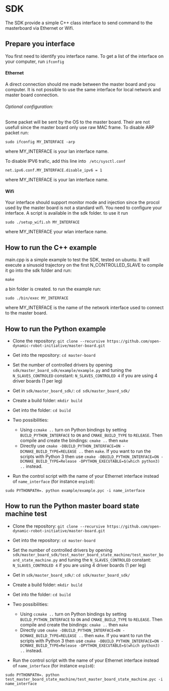 # SDK
The SDK provide a simple C++ class interface to send command to the masterboard via Ethernet or Wifi.

## Prepare you interface
You first need to identify you interface name. To get a list of the interface on your computer, run ```ifconfig```

#### Ethernet 
A direct connection should me made between the master board and you computer. It is not possible to use the same interface for local network and master board connection.

###### Optional configuration:
Some packet will be sent by the OS to the master board. Their are not usefull since the master board only use raw MAC frame.
To disable ARP packet run:
```
sudo ifconfig MY_INTERFACE -arp
``` 
where MY_INTERFACE is your lan interface name.

To disable IPV6 trafic, add this line into ``` /etc/sysctl.conf``` 
``` 
net.ipv6.conf.MY_INTERFACE.disable_ipv6 = 1
``` 
where MY_INTERFACE is your lan interface name.
#### Wifi
Your interface should support monitor mode and injection since the procol used by the master board is not a standard wifi.
You need to configure your interface. A script is available in the sdk folder. to use it run 
```
sudo ./setup_wifi.sh MY_INTERFACE
``` 
where MY_INTERFACE your wlan interface name.

How to run the C++ example
--------
main.cpp is a simple example to test the SDK, tested on ubuntu.
It will execute a sinusoid trajectory on the first N_CONTROLLED_SLAVE 
to compile it go into the sdk folder and run:
```
make
```
a bin folder is created.
to run the example run:
```
sudo ./bin/exec MY_INTERFACE
```
where MY_INTERFACE is the name of the network interface used to connect to the master board.

How to run the Python example
--------

* Clone the repository: `git clone --recursive https://github.com/open-dynamic-robot-initiative/master-board.git`

* Get into the repository: `cd master-board`

* Set the number of controlled drivers by opening `sdk/master_board_sdk/example/example.py` and tuning the `N_SLAVES_CONTROLED` constant: `N_SLAVES_CONTROLED 4` if you are using 4 driver boards (1 per leg)

* Get in `sdk/master_board_sdk/`: `cd sdk/master_board_sdk/`

* Create a build folder: `mkdir build`

* Get into the folder: `cd build`

* Two possibilities:
    * Using `ccmake ..` turn on Python bindings by setting `BUILD_PYTHON_INTERFACE` to `ON` and `CMAKE_BUILD_TYPE` to `RELEASE`. Then compile and create the bindings: `cmake ..` then `make`
    * Directly use `cmake -DBUILD_PYTHON_INTERFACE=ON -DCMAKE_BUILD_TYPE=RELEASE ..` then `make`. If you want to run the scripts with Python 3 then use `cmake -DBUILD_PYTHON_INTERFACE=ON -DCMAKE_BUILD_TYPE=Release -DPYTHON_EXECUTABLE=$(which python3) ..` instead.

* Run the control script with the name of your Ethernet interface instead of `name_interface` (for instance `enp1s0`): 

`sudo PYTHONPATH=. python example/example.pyc -i name_interface`

How to run the Python master board state machine test
--------
* Clone the repository: `git clone --recursive https://github.com/open-dynamic-robot-initiative/master-board.git`

* Get into the repository: `cd master-board`

* Set the number of controlled drivers by opening `sdk/master_board_sdk/test_master_board_state_machine/test_master_board_state_machine.py` and tuning the `N_SLAVES_CONTROLED` constant: `N_SLAVES_CONTROLED 4` if you are using 4 driver boards (1 per leg)

* Get in `sdk/master_board_sdk/`: `cd sdk/master_board_sdk/`

* Create a build folder: `mkdir build`

* Get into the folder: `cd build`

* Two possibilities:
    * Using `ccmake ..` turn on Python bindings by setting `BUILD_PYTHON_INTERFACE` to `ON` and `CMAKE_BUILD_TYPE` to `RELEASE`. Then compile and create the bindings: `cmake ..` then `make`
    * Directly use `cmake -DBUILD_PYTHON_INTERFACE=ON -DCMAKE_BUILD_TYPE=RELEASE ..` then `make`. If you want to run the scripts with Python 3 then use `cmake -DBUILD_PYTHON_INTERFACE=ON -DCMAKE_BUILD_TYPE=Release -DPYTHON_EXECUTABLE=$(which python3) ..` instead.

* Run the control script with the name of your Ethernet interface instead of `name_interface` (for instance `enp1s0`): 

`sudo PYTHONPATH=. python test_master_board_state_machine/test_master_board_state_machine.pyc -i name_interface`
